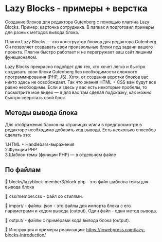 # Lazy Blocks - примеры + верстка

Создание блоков для редактора Gutenberg с помощью плагина Lazy Blocks. Пример: карточка сотрудника. В папках я подготовил примеры для разных методов вывода блока.

Плагин Lazy Blocks — это конструктор блоков для редактора Gutenberg. Он позволяет создавать свои произвольные блоки под задачи вашего проекта. Плагин быстро работает и не перегружает ваш сайт лишним функционалом.

Lazy Blocks прекрасно подойдет для тех, кто хочет легко и быстро создавать свои блоки Gutenberg без необходимости сложного программирования (PHP, JS). Хотя, от создания верстки блоков вас никто здесь не освобождает. Так что знания HTML + CSS вам будут все равно необходимы. Если и здесь у вас есть некоторые пробелы, то посмотрите мое видео — я для вас там сделал подсказку, как можно быстро сверстать свой блок.

## Методы вывода блока

Для отображения блоков на страницах и/или в предпросмотре в редакторе необходимо добавить код вывода. Есть несколько способов сделать это:

1.HTML + Handlebars-выражения<br>
2.Функции PHP<br>
3.Шаблон темы (функции PHP) — в отдельном файле<br>

## По файлам

📁 blocks/lazyblock-member3/block.php - это файл шаблона темы для вывода блока

📁 css/member.css - файл со стилями.

📁 import/ - файлы .json - это файлы для импорта блока с его параметрами и кодом вывода (output). Один файл - один метод вывода.

📁 output/ - файлы с примерами кода вывода блока (output).

🔗 Инструкция и примеры реализации: https://inwebpress.com/lazy-blocks-introduction/